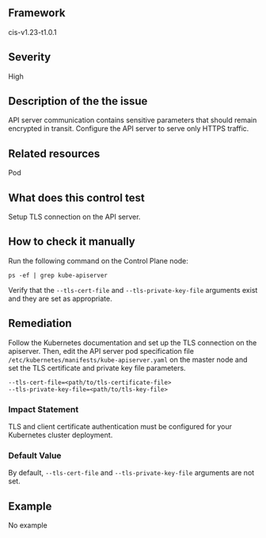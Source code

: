 ## Framework
cis-v1.23-t1.0.1
 
## Severity
High

## Description of the the issue
API server communication contains sensitive parameters that should remain encrypted in transit. Configure the API server to serve only HTTPS traffic.
 
## Related resources
Pod
 
## What does this control test
Setup TLS connection on the API server.
 
## How to check it manually
Run the following command on the Control Plane node:

 
```
ps -ef | grep kube-apiserver

```
 Verify that the `--tls-cert-file` and `--tls-private-key-file` arguments exist and they are set as appropriate.
## Remediation
Follow the Kubernetes documentation and set up the TLS connection on the apiserver. Then, edit the API server pod specification file `/etc/kubernetes/manifests/kube-apiserver.yaml` on the master node and set the TLS certificate and private key file parameters.

 
```
--tls-cert-file=<path/to/tls-certificate-file> 
--tls-private-key-file=<path/to/tls-key-file>

```
 
### Impact Statement
TLS and client certificate authentication must be configured for your Kubernetes cluster deployment.
### Default Value
By default, `--tls-cert-file` and `--tls-private-key-file` arguments are not set.
## Example
No example
